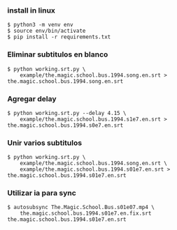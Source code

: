 ### install in linux
~~~
$ python3 -m venv env
$ source env/bin/activate
$ pip install -r requirements.txt
~~~

### Eliminar subtitulos en blanco
~~~
$ python working.srt.py \
    example/the.magic.school.bus.1994.song.en.srt > the.magic.school.bus.1994.song.en.srt
~~~

### Agregar delay
~~~
$ python working.srt.py --delay 4.15 \
    example/the.magic.school.bus.1994.s1e7.en.srt > the.magic.school.bus.1994.s0e7.en.srt
~~~

### Unir varios subtitulos
~~~
$ python working.srt.py \
    example/the.magic.school.bus.1994.song.en.srt \
    example/the.magic.school.bus.1994.s01e7.en.srt > the.magic.school.bus.1994.s01e7.en.srt
~~~

### Utilizar ia para sync
~~~
$ autosubsync The.Magic.School.Bus.s01e07.mp4 \
    the.magic.school.bus.1994.s01e7.en.fix.srt the.magic.school.bus.1994.s01e7.en.srt
~~~
